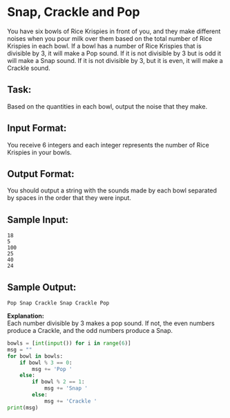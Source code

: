 # Snap, Crackle and Pop
You have six bowls of Rice Krispies in front of you, and they make different noises when you pour milk over them based on the total number of Rice Krispies in each bowl.
If a bowl has a number of Rice Krispies that is divisible by 3, it will make a Pop sound. If it is not divisible by 3 but is odd it will make a Snap sound.  If it is not divisible by 3, but it is even, it will make a Crackle sound.

## Task: 
Based on the quantities in each bowl, output the noise that they make.

## Input Format: 
You receive 6 integers and each integer represents the number of Rice Krispies in your bowls.

## Output Format: 
You should output a string with the sounds made by each bowl separated by spaces in the order that they were input.

## Sample Input: 
```
18
5
100
25
40
24
```

## Sample Output: 
```Pop Snap Crackle Snap Crackle Pop```

**Explanation:** <br/>
Each number divisible by 3 makes a pop sound. If not, the even numbers produce a Crackle, and the odd numbers produce a Snap.


```python
bowls = [int(input()) for i in range(6)]
msg = ""
for bowl in bowls:
    if bowl % 3 == 0:
        msg += 'Pop '
    else:
        if bowl % 2 == 1:
            msg += 'Snap '
        else:
            msg += 'Crackle '
print(msg)
```
